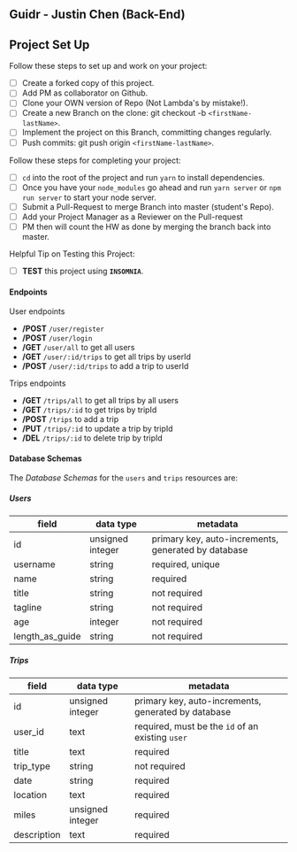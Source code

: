## Guidr - Justin Chen (Back-End)

## Project Set Up

Follow these steps to set up and work on your project:

- [ ] Create a forked copy of this project.
- [ ] Add PM as collaborator on Github.
- [ ] Clone your OWN version of Repo (Not Lambda's by mistake!).
- [ ] Create a new Branch on the clone: git checkout -b `<firstName-lastName>`.
- [ ] Implement the project on this Branch, committing changes regularly.
- [ ] Push commits: git push origin `<firstName-lastName>`.

Follow these steps for completing your project:

- [ ] `cd` into the root of the project and run `yarn` to install dependencies.
- [ ] Once you have your `node_modules` go ahead and run `yarn server` or `npm run server` to start your node server.
- [ ] Submit a Pull-Request to merge <firstName-lastName> Branch into master (student's  Repo).
- [ ] Add your Project Manager as a Reviewer on the Pull-request
- [ ] PM then will count the HW as done by  merging the branch back into master.

Helpful Tip on Testing this Project:

- [ ] **TEST** this project using **`INSOMNIA`**.

#### Endpoints

User endpoints

- **/POST** ```/user/register```
- **/POST** ```/user/login```
- **/GET** ```/user/all``` to get all users
- **/GET** ```/user/:id/trips``` to get all trips by userId
- **/POST** ```/user/:id/trips``` to add a trip to userId

Trips endpoints

- **/GET** ```/trips/all``` to get all trips by all users
- **/GET** ```/trips/:id``` to get trips by tripId
- **/POST** ```/trips``` to add a trip
- **/PUT** ```/trips/:id``` to update a trip by tripId
- **/DEL** ```/trips/:id``` to delete trip by tripId

#### Database Schemas

The _Database Schemas_ for the `users` and `trips` resources are:

##### Users

| field           | data type        | metadata                                            |
| ---------       | ---------------- | --------------------------------------------------- |
| id              | unsigned integer | primary key, auto-increments, generated by database |
| username        | string           | required, unique                                    |
| name            | string           | required                                            |
| title           | string           | not required                                        |
| tagline         | string           | not required                                        |
| age             | integer          | not required                                        |
| length_as_guide | string           | not required                                        |

##### Trips

| field      | data type        | metadata                                            |
| -------    | ---------------- | --------------------------------------------------- |
| id         | unsigned integer | primary key, auto-increments, generated by database |
| user_id    | text             | required, must be the `id` of an existing `user`    |
| title      | text             | required                                            |
| trip_type  | string           | not required                                        |
| date       | string           | required                                            |
| location   | text             | required                                            |
| miles      | unsigned integer | required                                            |
| description| text             | required                                            |
